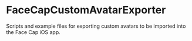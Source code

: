 # FaceCapCustomAvatarExporter
Scripts and example files for exporting custom avatars to be imported into the Face Cap iOS app.
